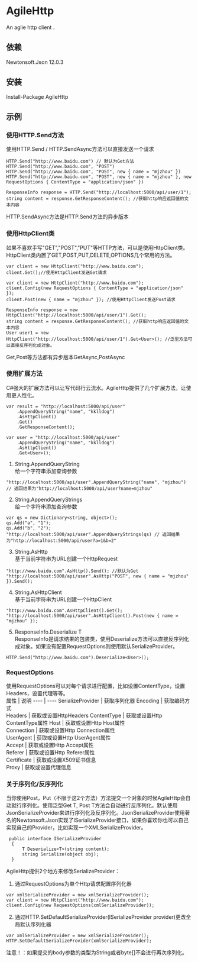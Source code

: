 # AgileHttp
An aglie http client .
## 依赖 
Newtonsoft.Json 12.0.3 
## 安装 
Install-Package AgileHttp 
## 示例 
### 使用HTTP.Send方法 
使用HTTP.Send / HTTP.SendAsync方法可以直接发送一个请求   
```
HTTP.Send("http://www.baidu.com") // 默认为Get方法 
HTTP.Send("http://www.baidu.com", "POST")  
HTTP.Send("http://www.baidu.com", "POST", new { name = "mjzhou" })  
HTTP.Send("http://www.baidu.com", "POST", new { name = "mjzhou" }, new RequestOptions { ContentType = "application/json" }) 

ResponseInfo response = HTTP.Send("http://localhost:5000/api/user/1");
string content = response.GetResponseContent(); //获取http响应返回值的文本内容
```
HTTP.SendAsync方法是HTTP.Send方法的异步版本   
### 使用HttpClient类    
如果不喜欢手写"GET","POST","PUT"等HTTP方法，可以是使用HttpClient类。HttpClient类内置了GET,POST,PUT,DELETE,OPTIONS几个常用的方法。   
```
var client = new HttpClient("http://www.baidu.com");
client.Get();//使用HttpClient发送Get请求

var client = new HttpClient("http://www.baidu.com");
client.Config(new RequestOptions { ContentType = "application/json" });
client.Post(new { name = "mjzhou" }); //使用HttpClient发送Post请求

ResponseInfo response = new HttpClient("http://localhost:5000/api/user/1").Get();
string content = response.GetResponseContent(); //获取http响应返回值的文本内容
User user1 = new HttpClient("http://localhost:5000/api/user/1").Get<User>(); //泛型方法可以直接反序列化成对象。
```
Get,Post等方法都有异步版本GetAsync,PostAsync
### 使用扩展方法   
C#强大的扩展方法可以让写代码行云流水。AgileHttp提供了几个扩展方法，让使用更人性化。   
```
var result = "http://localhost:5000/api/user"
    .AppendQueryString("name", "kklldog")
    .AsHttpClient()
    .Get()
    .GetResponseContent();

var user = "http://localhost:5000/api/user"
    .AppendQueryString("name", "kklldog")
    .AsHttpClient()
    .Get<User>();
```
1. String.AppendQueryString   
给一个字符串添加查询参数
```
"http://localhost:5000/api/user".AppendQueryString("name", "mjzhou") // 返回结果为"http://localhost:5000/api/user?name=mjzhou"
```
2. String.AppendQueryStrings   
给一个字符串添加查询参数
```
var qs = new Dictionary<string, object>();
qs.Add("a", "1");
qs.Add("b", "2");
"http://localhost:5000/api/user".AppendQueryStrings(qs) // 返回结果为"http://localhost:5000/api/user?a=1&b=2"
```
3. String.AsHttp   
基于当前字符串为URL创建一个HttpRequest
```
"http://www.baidu.com".AsHttp().Send(); //默认为Get
"http://localhost:5000/api/user".AsHttp("POST", new { name = "mjzhou" }).Send();
```
4. String.AsHttpClient   
基于当前字符串为URL创建一个HttpClient
```
"http://www.baidu.com".AsHttpClient().Get();
"http://localhost:5000/api/user".AsHttpClient().Post(new { name = "mjzhou" });
```
5. ResponseInfo.Deserialize T    
ResponseInfo是请求结果的包装类，使用Deserialize方法可以直接反序列化成对象。如果没有配置RequestOptions则使用默认SerializeProvider。
```
HTTP.Send("http://www.baidu.com").Deserialize<User>();
```
### RequestOptions    
使用RequestOptions可以对每个请求进行配置，比如设置ContentType，设置Headers，设置代理等等。  
 属性 | 说明 
 ---- | ---- 
 SerializeProvider | 获取序列化器 
 Encoding | 获取编码方式  
Headers | 获取或设置HttpHeaders 
 ContentType | 获取或设置Http ContentType属性 
 Host | 获取或设置Http Host属性  
 Connection | 获取或设置Http Connection属性  
 UserAgent | 获取或设置Http UserAgent属性    
 Accept | 获取或设置Http Accept属性   
 Referer | 获取或设置Http Referer属性  
 Certificate | 获取或设置X509证书信息  
 Proxy | 获取或设置代理信息   
### 关于序列化/反序列化   
当你使用Post，Put（不限于这2个方法）方法提交一个对象的时候AgileHttp会自动就行序列化。使用泛型Get T, Post T方法会自动进行反序列化。默认使用JsonSerializeProvider来进行序列化及反序列化。JsonSerializeProvider使用著名的Newtonsoft.Json实现了ISerializeProvider接口，如果你喜欢你也可以自己实现自己的Provider，比如实现一个XMLSerializeProvider。
```
 public interface ISerializeProvider
  {
      T Deserialize<T>(string content);
      string Serialize(object obj);
  }
```
AgileHttp提供2个地方来修改SerializeProvider：   
1. 通过RequestOptions为单个Http请求配置序列化器
```
var xmlSerializeProvider = new xmlSerializeProvider();
var client = new HttpClient("http://www.baidu.com");
client.Config(new RequestOptions(xmlSerializeProvider));
```
2. 通过HTTP.SetDefaultSerializeProvider(ISerializeProvider provider)更改全局默认序列化器
```
var xmlSerializeProvider = new xmlSerializeProvider();
HTTP.SetDefaultSerializeProvider(xmlSerializeProvider);
```
注意！：如果提交的body参数的类型为String或者byte[]不会进行再次序列化。
